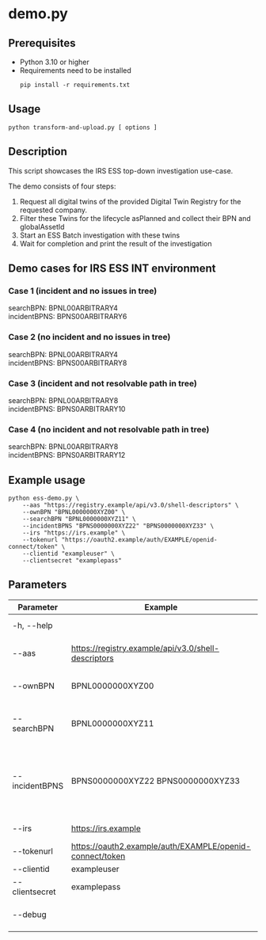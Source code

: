 # demo.py

## Prerequisites

- Python 3.10 or higher
- Requirements need to be installed
    ```shell
    pip install -r requirements.txt
    ```

## Usage

```shell
python transform-and-upload.py [ options ]
```

## Description

This script showcases the IRS ESS top-down investigation use-case.

The demo consists of four steps:

1. Request all digital twins of the provided Digital Twin Registry for the requested company.
2. Filter these Twins for the lifecycle asPlanned and collect their BPN and globalAssetId
3. Start an ESS Batch investigation with these twins
4. Wait for completion and print the result of the investigation

## Demo cases for IRS ESS INT environment

### Case 1 (incident and no issues in tree)

searchBPN: BPNL00ARBITRARY4  
incidentBPNS: BPNS00ARBITRARY6

### Case 2 (no incident and no issues in tree)

searchBPN: BPNL00ARBITRARY4  
incidentBPNS: BPNS00ARBITRARY8

### Case 3 (incident and not resolvable path in tree)

searchBPN: BPNL00ARBITRARY8  
incidentBPNS: BPNS0ARBITRARY10

### Case 4 (no incident and not resolvable path in tree)

searchBPN: BPNL00ARBITRARY8  
incidentBPNS: BPNS0ARBITRARY12

## Example usage

```shell
python ess-demo.py \
    --aas "https://registry.example/api/v3.0/shell-descriptors" \
    --ownBPN "BPNL0000000XYZ00" \
    --searchBPN "BPNL0000000XYZ11" \
    --incidentBPNS "BPNS0000000XYZ22" "BPNS0000000XYZ33" \
    --irs "https://irs.example" \
    --tokenurl "https://oauth2.example/auth/EXAMPLE/openid-connect/token" \
    --clientid "exampleuser" \
    --clientsecret "examplepass"
```

## Parameters

| Parameter      | Example                                                  | Description                                                |
|----------------|----------------------------------------------------------|------------------------------------------------------------|
| -h, --help     |                                                          | show help message                                          |
| --aas          | https://registry.example/api/v3.0/shell-descriptors      | AAS registry URL                                           |
| --ownBPN       | BPNL0000000XYZ00                                         | BPN of the requesting Company                              |
| --searchBPN    | BPNL0000000XYZ11                                         | BPN of the Company to search for                           |
| --incidentBPNS | BPNS0000000XYZ22 BPNS0000000XYZ33                        | List of BPNS of the Companies where the incidents occurred |
| --irs          | https://irs.example                                      | IRS base URL                                               |
| --tokenurl     | https://oauth2.example/auth/EXAMPLE/openid-connect/token | OAuth2 token URL                                           |
| --clientid     | exampleuser                                              | Client ID                                                  |
| --clientsecret | examplepass                                              | Client Secret                                              |
| --debug        |                                                          | debug logging (optional)                                   |

